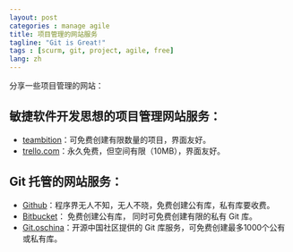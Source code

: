 ```yaml
---
layout: post
categories : manage agile
title: 项目管理的网站服务
tagline: "Git is Great!"
tags : [scurm, git, project, agile, free]
lang: zh
---
```


   [1]: http://www.teambition.com
   [2]: http://www.trello.com
   [3]: http://www.github.com
   [4]: http://www.bitbucket.com
   [5]: http://git.oschina.net

分享一些项目管理的网站：
## 敏捷软件开发思想的项目管理网站服务：
* [teambition][1]：可免费创建有限数量的项目，界面友好。
* [trello.com][2]：永久免费，但空间有限（10MB），界面友好。

## Git 托管的网站服务：
* [Github][3]：程序界无人不知，无人不晓，免费创建公有库，私有库要收费。
* [Bitbucket][4]： 免费创建公有库， 同时可免费创建有限的私有 Git 库。
* [Git.oschina][5]：开源中国社区提供的 Git 库服务，可免费创建最多1000个公有或私有库。

